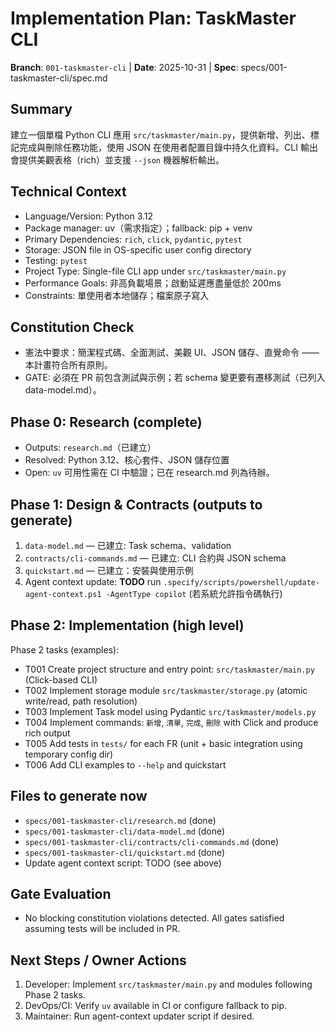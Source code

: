 # Implementation Plan: TaskMaster CLI

**Branch**: `001-taskmaster-cli` | **Date**: 2025-10-31 | **Spec**: specs/001-taskmaster-cli/spec.md

## Summary

建立一個單檔 Python CLI 應用 `src/taskmaster/main.py`，提供新增、列出、標記完成與刪除任務功能，使用 JSON 在使用者配置目錄中持久化資料。CLI 輸出會提供美觀表格（rich）並支援 `--json` 機器解析輸出。

## Technical Context

- Language/Version: Python 3.12
- Package manager: uv（需求指定）；fallback: pip + venv
- Primary Dependencies: `rich`, `click`, `pydantic`, `pytest`
- Storage: JSON file in OS-specific user config directory
- Testing: `pytest`
- Project Type: Single-file CLI app under `src/taskmaster/main.py`
- Performance Goals: 非高負載場景；啟動延遲應盡量低於 200ms
- Constraints: 單使用者本地儲存；檔案原子寫入

## Constitution Check

- 憲法中要求：簡潔程式碼、全面測試、美觀 UI、JSON 儲存、直覺命令 —— 本計畫符合所有原則。
- GATE: 必須在 PR 前包含測試與示例；若 schema 變更要有遷移測試（已列入 data-model.md）。

## Phase 0: Research (complete)
- Outputs: `research.md`（已建立）
- Resolved: Python 3.12、核心套件、JSON 儲存位置
- Open: `uv` 可用性需在 CI 中驗證；已在 research.md 列為待辦。

## Phase 1: Design & Contracts (outputs to generate)
1. `data-model.md` — 已建立: Task schema、validation
2. `contracts/cli-commands.md` — 已建立: CLI 合約與 JSON schema
3. `quickstart.md` — 已建立：安裝與使用示例
4. Agent context update: **TODO** run `.specify/scripts/powershell/update-agent-context.ps1 -AgentType copilot` (若系統允許指令碼執行)

## Phase 2: Implementation (high level)

Phase 2 tasks (examples):

- T001 Create project structure and entry point: `src/taskmaster/main.py` (Click-based CLI)
- T002 Implement storage module `src/taskmaster/storage.py` (atomic write/read, path resolution)
- T003 Implement Task model using Pydantic `src/taskmaster/models.py`
- T004 Implement commands: `新增`, `清單`, `完成`, `刪除` with Click and produce rich output
- T005 Add tests in `tests/` for each FR (unit + basic integration using temporary config dir)
- T006 Add CLI examples to `--help` and quickstart

## Files to generate now
- `specs/001-taskmaster-cli/research.md` (done)
- `specs/001-taskmaster-cli/data-model.md` (done)
- `specs/001-taskmaster-cli/contracts/cli-commands.md` (done)
- `specs/001-taskmaster-cli/quickstart.md` (done)
- Update agent context script: TODO (see above)

## Gate Evaluation
- No blocking constitution violations detected. All gates satisfied assuming tests will be included in PR.

## Next Steps / Owner Actions
1. Developer: Implement `src/taskmaster/main.py` and modules following Phase 2 tasks.
2. DevOps/CI: Verify `uv` available in CI or configure fallback to pip.
3. Maintainer: Run agent-context updater script if desired.


